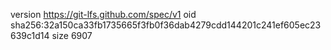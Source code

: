 version https://git-lfs.github.com/spec/v1
oid sha256:32a150ca33fb1735665f3fb0f36dab4279cdd144201c241ef605ec23639c1d14
size 6907
